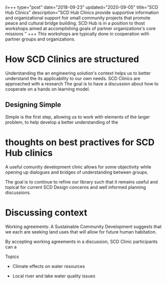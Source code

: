 ii+++
type="post"
date="2018-09-23"
updated="2020-09-05"
title="SCD Hub Clinics"
description="SCD Hub Clinics provide supportive information and organizational support foir small community projects that promote peace and cultural bridge building. SCD Hub is in a position to thost workshops aimed at accomplishing goals of partner organizations's core missions "
+++
This workshops are typically done in cooperation with partner groups and organizations.

# How SCD Clinics are structured 

Understanding the an engineering solution's context helps us to better understand the its applicability to our own needs.  SCD Clinics are approached with a research The goal is to have a discussion about how to cooperate on a hands on learning model. 

## Designing Simple

Simple is the first step, allowing us to work with elements of the larger problem, to help develop a better understanding of the

# thoughts on best practives for SCD Hub clinics 

A useful comunity development clinic allows for some objectivity while opening up dialogues and bridges of understanding between groups.

The goal is to continue to refine our library such that it remains useful and topical for current SCD Design concerns and well informed planning discussions. 

# Discussing context

Working agreements: A Sustainable Community Development suggests that we each are seeking land uses that will allow for future human habitation.  

By accepting working agreements in a discussion, SCD Clinic participants can a

  Topics
  
  - Climate effects on water resources

  - Local river and lake water quality issues
